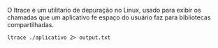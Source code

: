 O Itrace é um utilitario de depuração no Linux, usado para exibir os chamadas que um aplicativo fe espaço do usuário faz para bibliotecas compartilhadas.
```
ltrace ./aplicativo 2> output.txt
```